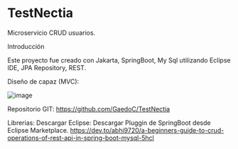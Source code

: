 # TestNectia

Microservicio CRUD usuarios.

Introducción

Este proyecto fue creado con Jakarta, SpringBoot, My Sql utilizando Eclipse IDE, JPA Repository, REST.

Diseño de capaz (MVC):

![image](https://github.com/GaedoC/TestNectia/assets/17816969/670f9cc7-b471-4425-8f9f-fa4438585709)


Repositorio GIT: https://github.com/GaedoC/TestNectia

Librerias:
Descargar Eclipse:
Descargar Pluggin de SpringBoot desde Eclipse Marketplace.
https://dev.to/abhi9720/a-beginners-guide-to-crud-operations-of-rest-api-in-spring-boot-mysql-5hcl


